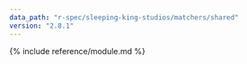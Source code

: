 ```yaml
---
data_path: "r-spec/sleeping-king-studios/matchers/shared"
version: "2.8.1"
---
```


{% include reference/module.md %}
